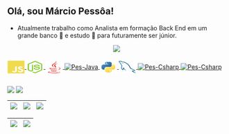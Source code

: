 ## Olá, sou Márcio Pessôa!
  - Atualmente trabalho como Analista em formação Back End em um grande banco 🏦 e estudo 📔 para futuramente ser júnior.
<div align="center">
  <a href="https://github.com/pessoamarcio">
  <img height="180em" src="https://github-readme-stats.vercel.app/api?username=pessoamarcio&show_icons=true&theme=gruvbox&include_all_commits=true&count_private=true"/>
</div>
<div style="display: inline_block"><br>
  <img align="center" alt="Pes-Js" height="30" width="40" src="https://raw.githubusercontent.com/devicons/devicon/master/icons/javascript/javascript-plain.svg">
  <img align="center" alt="Pes-NodeJS" height="30" width="40" src="https://raw.githubusercontent.com/devicons/devicon/master/icons/nodejs/nodejs-plain.svg">
  <img align="center" alt="Pes-Java" height="30" width="40" src="https://raw.githubusercontent.com/devicons/devicon/master/icons/java/java-plain.svg">
  <img align="center" alt="Pes-Java" height="30" width="40" src="https://user-images.githubusercontent.com/33158051/103925017-e7673b80-50e4-11eb-9379-ceb82e3f382c.png">
  <img align="center" alt="Pes-Python" height="30" width="40" src="https://raw.githubusercontent.com/devicons/devicon/master/icons/python/python-original.svg">
  <img align="center" alt="Pes-Csharp" height="30" width="40" src="https://raw.githubusercontent.com/devicons/devicon/master/icons/mysql/mysql-plain.svg">
  <img align="center" alt="Pes-Csharp" height="30" width="40" src="https://cdn.jsdelivr.net/gh/devicons/devicon/icons/amazonwebservices/amazonwebservices-original.svg"/>
  <img align="center" alt="Pes-Csharp" height="30" width="40" src="https://cdn.jsdelivr.net/gh/devicons/devicon/icons/github/github-original.svg"/>
</div>
  
  ##
 
<div> 
   <a href = "mailto:pessoa-marcio@hotmail.com"><img src="https://img.shields.io/badge/-Hotmail-%23333?style=for-the-badge&logo=hotmail&logoColor=white" target="_blank"></a>
  <a href="https://www.linkedin.com/in/m%C3%A1rcio-pess%C3%B4a-617985144/" target="_blank"><img src="https://img.shields.io/badge/-LinkedIn-%230077B5?style=for-the-badge&logo=linkedin&logoColor=white" target="_blank"></a> 
  </div>
  

| ![](http://github-profile-summary-cards.vercel.app/api/cards/stats?username=pessoamarcio&theme=nord_dark) | ![](http://github-profile-summary-cards.vercel.app/api/cards/repos-per-language?username=pessoamarcio&hide=Html&theme=nord_dark) | ![](http://github-profile-summary-cards.vercel.app/api/cards/most-commit-language?username=pessoamarcio&theme=nord_dark) |
| :-: | :-: | :-: |
  
 
| ![](http://github-profile-summary-cards.vercel.app/api/cards/profile-details?username=pessoamarcio&theme=nord_dark) | ![](https://github-readme-streak-stats.herokuapp.com/?user=pessoamarcio&hide_border=true&date_format=M%20j%5B%2C%20Y%5D&background=2D3742&stroke=2D3742&ring=6bbbca&fire=6bbbca&currStreakNum=fff&sideNums=6bbbca&currStreakLabel=6bbbca&sideLabels=fff&dates=fff) |
| :-: | :-: |
